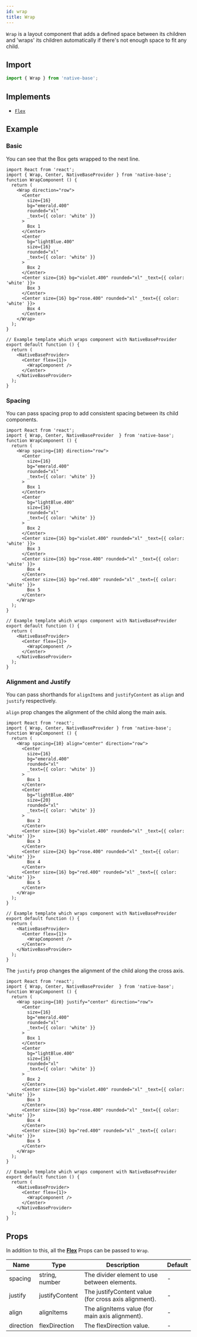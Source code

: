 ```yaml
---
id: wrap
title: Wrap
---
```


`Wrap` is a layout component that adds a defined space between its children and 'wraps' its children automatically if there's not enough space to fit any child.

## **Import**

```jsx
import { Wrap } from 'native-base';
```

## Implements

- [`Flex`](flex.md)

## Example

### Basic

You can see that the Box gets wrapped to the next line.

```SnackPlayer name=Wrap%20Usage
import React from 'react';
import { Wrap, Center, NativeBaseProvider } from 'native-base';
function WrapComponent () {
  return (
    <Wrap direction="row">
      <Center
        size={16}
        bg="emerald.400"
        rounded="xl"
        _text={{ color: 'white' }}
      >
        Box 1
      </Center>
      <Center
        bg="lightBlue.400"
        size={16}
        rounded="xl"
        _text={{ color: 'white' }}
      >
        Box 2
      </Center>
      <Center size={16} bg="violet.400" rounded="xl" _text={{ color: 'white' }}>
        Box 3
      </Center>
      <Center size={16} bg="rose.400" rounded="xl" _text={{ color: 'white' }}>
        Box 4
      </Center>
    </Wrap>
  );
}

// Example template which wraps component with NativeBaseProvider
export default function () {
  return (
    <NativeBaseProvider>
      <Center flex={1}>
        <WrapComponent />
      </Center>
    </NativeBaseProvider>
  );
}
```

### Spacing

You can pass spacing prop to add consistent spacing between its child components.

```SnackPlayer name=Wrap%20Spacing
import React from 'react';
import { Wrap, Center, NativeBaseProvider  } from 'native-base';
function WrapComponent () {
  return (
    <Wrap spacing={10} direction="row">
      <Center
        size={16}
        bg="emerald.400"
        rounded="xl"
        _text={{ color: 'white' }}
      >
        Box 1
      </Center>
      <Center
        bg="lightBlue.400"
        size={16}
        rounded="xl"
        _text={{ color: 'white' }}
      >
        Box 2
      </Center>
      <Center size={16} bg="violet.400" rounded="xl" _text={{ color: 'white' }}>
        Box 3
      </Center>
      <Center size={16} bg="rose.400" rounded="xl" _text={{ color: 'white' }}>
        Box 4
      </Center>
      <Center size={16} bg="red.400" rounded="xl" _text={{ color: 'white' }}>
        Box 5
      </Center>
    </Wrap>
  );
}

// Example template which wraps component with NativeBaseProvider
export default function () {
  return (
    <NativeBaseProvider>
      <Center flex={1}>
        <WrapComponent />
      </Center>
    </NativeBaseProvider>
  );
}
```

### Alignment and Justify

You can pass shorthands for `alignItems` and `justifyContent` as `align` and `justify` respectively.

`align` prop changes the alignment of the child along the main axis.

```SnackPlayer name=Wrap%20Align
import React from 'react';
import { Wrap, Center, NativeBaseProvider } from 'native-base';
function WrapComponent () {
  return (
    <Wrap spacing={10} align="center" direction="row">
      <Center
        size={16}
        bg="emerald.400"
        rounded="xl"
        _text={{ color: 'white' }}
      >
        Box 1
      </Center>
      <Center
        bg="lightBlue.400"
        size={20}
        rounded="xl"
        _text={{ color: 'white' }}
      >
        Box 2
      </Center>
      <Center size={16} bg="violet.400" rounded="xl" _text={{ color: 'white' }}>
        Box 3
      </Center>
      <Center size={24} bg="rose.400" rounded="xl" _text={{ color: 'white' }}>
        Box 4
      </Center>
      <Center size={16} bg="red.400" rounded="xl" _text={{ color: 'white' }}>
        Box 5
      </Center>
    </Wrap>
  );
}

// Example template which wraps component with NativeBaseProvider
export default function () {
  return (
    <NativeBaseProvider>
      <Center flex={1}>
        <WrapComponent />
      </Center>
    </NativeBaseProvider>
  );
}
```

The `justify` prop changes the alignment of the child along the cross axis.

```SnackPlayer name=Wrap%20Justify
import React from 'react';
import { Wrap, Center, NativeBaseProvider  } from 'native-base';
function WrapComponent () {
  return (
    <Wrap spacing={10} justify="center" direction="row">
      <Center
        size={16}
        bg="emerald.400"
        rounded="xl"
        _text={{ color: 'white' }}
      >
        Box 1
      </Center>
      <Center
        bg="lightBlue.400"
        size={16}
        rounded="xl"
        _text={{ color: 'white' }}
      >
        Box 2
      </Center>
      <Center size={16} bg="violet.400" rounded="xl" _text={{ color: 'white' }}>
        Box 3
      </Center>
      <Center size={16} bg="rose.400" rounded="xl" _text={{ color: 'white' }}>
        Box 4
      </Center>
      <Center size={16} bg="red.400" rounded="xl" _text={{ color: 'white' }}>
        Box 5
      </Center>
    </Wrap>
  );
}

// Example template which wraps component with NativeBaseProvider
export default function () {
  return (
    <NativeBaseProvider>
      <Center flex={1}>
        <WrapComponent />
      </Center>
    </NativeBaseProvider>
  );
}
```

## Props

In addition to this, all the **[Flex](flex.md)** Props can be passed to `Wrap`.

| Name      | Type           | Description                                          | Default |
| --------- | -------------- | ---------------------------------------------------- | ------- |
| spacing   | string, number | The divider element to use between elements.         | -       |
| justify   | justifyContent | The justifyContent value (for cross axis alignment). | -       |
| align     | alignItems     | The alignItems value (for main axis alignment).      | -       |
| direction | flexDirection  | The flexDirection value.                             | -       |
